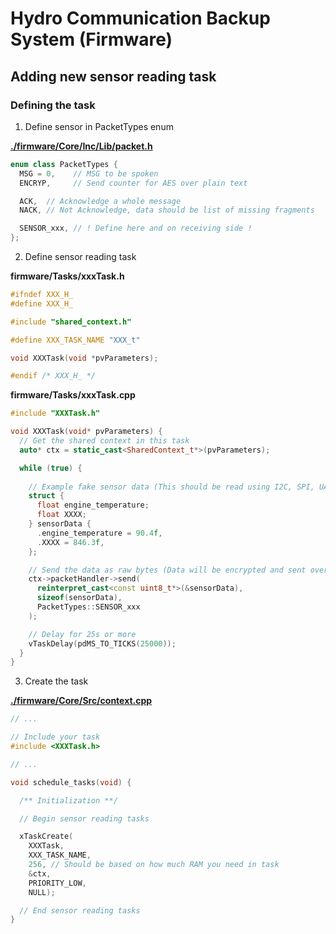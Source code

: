 # Hydro Communication Backup System (Firmware)

## Adding new sensor reading task
### Defining the task

1) Define sensor in PacketTypes enum

[**./firmware/Core/Inc/Lib/packet.h**](./firmware/Core/Inc/Lib/packet.h)
```c++
enum class PacketTypes {
  MSG = 0,    // MSG to be spoken
  ENCRYP,     // Send counter for AES over plain text

  ACK,  // Acknowledge a whole message
  NACK, // Not Acknowledge, data should be list of missing fragments

  SENSOR_xxx, // ! Define here and on receiving side !
};
```

2) Define sensor reading task

**firmware/Tasks/xxxTask.h**
```c++
#ifndef XXX_H_
#define XXX_H_

#include "shared_context.h"

#define XXX_TASK_NAME "XXX_t"

void XXXTask(void *pvParameters);

#endif /* XXX_H_ */
```

**firmware/Tasks/xxxTask.cpp**
```c++
#include "XXXTask.h"

void XXXTask(void* pvParameters) {
  // Get the shared context in this task
  auto* ctx = static_cast<SharedContext_t*>(pvParameters);

  while (true) {
    
    // Example fake sensor data (This should be read using I2C, SPI, UART, ..., etc.)
    struct {
      float engine_temperature;
      float XXXX;
    } sensorData {
      .engine_temperature = 90.4f,
      .XXXX = 846.3f,
    };

    // Send the data as raw bytes (Data will be encrypted and sent over LoRa)
    ctx->packetHandler->send(
      reinterpret_cast<const uint8_t*>(&sensorData),
      sizeof(sensorData),
      PacketTypes::SENSOR_xxx
    );

    // Delay for 25s or more
    vTaskDelay(pdMS_TO_TICKS(25000));
  }
}
```

3) Create the task

[**./firmware/Core/Src/context.cpp**](./firmware/Core/Src/context.cpp)

```c++
// ...

// Include your task
#include <XXXTask.h>

// ...

void schedule_tasks(void) {

  /** Initialization **/

  // Begin sensor reading tasks

  xTaskCreate(
    XXXTask,
    XXX_TASK_NAME,
    256, // Should be based on how much RAM you need in task
    &ctx,
    PRIORITY_LOW,
    NULL);

  // End sensor reading tasks
}
```
